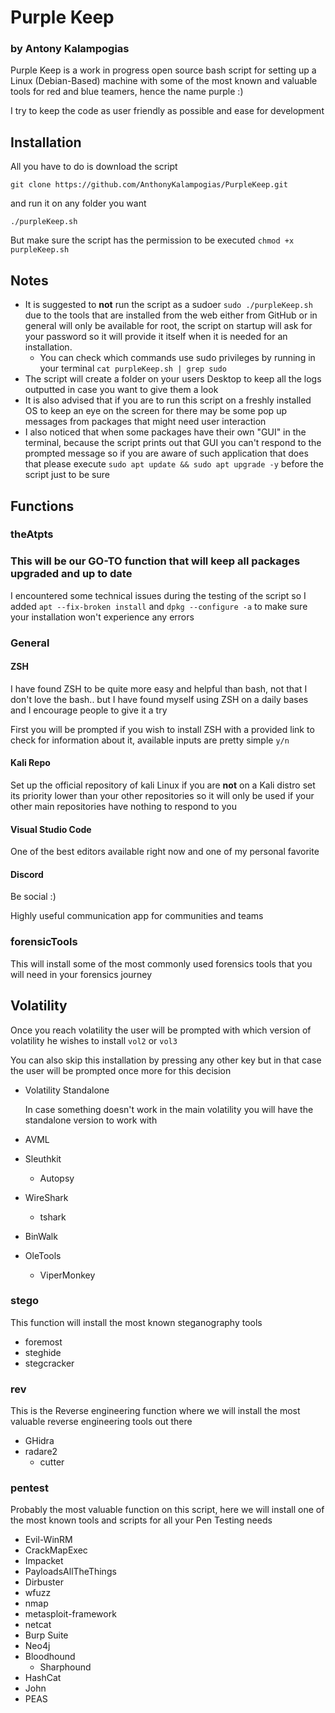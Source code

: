 # Purple Keep

### by Antony Kalampogias

Purple Keep is a work in progress open source bash script for setting up a Linux (Debian-Based) machine with some of the most known and valuable tools for red and blue teamers, hence the name purple :) 

I try to keep the code as user friendly as possible and ease for development

## Installation

All you have to do is download the script

`git clone https://github.com/AnthonyKalampogias/PurpleKeep.git`

and run it on any folder you want 

`./purpleKeep.sh`

But make sure the script has the permission to be executed `chmod +x purpleKeep.sh`



## Notes

- It is suggested to **not** run the script as a sudoer `sudo ./purpleKeep.sh` due to the tools that are installed from the web either from GitHub or in general will only be available for root, the script on startup will ask for your password so it will provide it itself when it is needed for an installation.
  - You can check which commands use sudo privileges by running in your terminal `cat purpleKeep.sh | grep sudo `
- The script will create a folder on your users Desktop to keep all the logs outputted in case you want to give them a look
- It is also advised that if you are to run this script on a freshly installed OS to keep an eye on the screen for there may be some pop up messages from packages that might need user interaction
- I also noticed that when some packages have their own "GUI" in the terminal, because the script prints out that GUI you can't respond to the prompted message so if you are aware of such application that does that please execute `sudo apt update && sudo apt upgrade -y` before the script just to be sure



## Functions

### theAtpts

### This will be our GO-TO function that will keep all packages upgraded and up to date

I encountered some technical issues during the testing of the script so I added `apt --fix-broken install` and `dpkg --configure -a` to make sure your installation won't experience any errors

### General

#### ZSH

I have found ZSH to be quite more easy and helpful than bash, not that I don't love the bash.. but I have found myself using ZSH on a daily bases and I encourage people to give it a try

First you will be prompted if you wish to install ZSH with a provided link to check for information about it, available inputs are pretty simple `y/n`

#### Kali Repo

Set up the official repository of kali Linux if you are **not** on a Kali distro set its priority lower than your other repositories so it will only be used if your other main repositories have nothing to respond to you

#### Visual Studio Code

One of the best editors available right now and one of my personal favorite 

#### Discord

Be social :)

Highly useful communication app for communities and teams



### forensicTools

This will install some of the most commonly used forensics tools that you will need in your forensics journey

## Volatility

Once you reach volatility the user will be prompted with which version of volatility he wishes to install `vol2` or `vol3`

You can also skip this installation by pressing any other key but in that case the user will be prompted once more for this decision 

- Volatility Standalone

  In case something doesn't work in the main volatility you will have the standalone version to work with

- AVML
- Sleuthkit
  
  - Autopsy
- WireShark
  
  - tshark
- BinWalk
- OleTools
  
  - ViperMonkey



### stego

This function will install the most known steganography tools

- foremost 
- steghide
- stegcracker



### rev

This is the Reverse engineering function where we will install the most valuable reverse engineering tools out there

- GHidra
- radare2
  - cutter



### pentest

Probably the most valuable function on this script, here we will install one of the most known tools and scripts for all your Pen Testing needs

- Evil-WinRM
- CrackMapExec
- Impacket
- PayloadsAllTheThings
- Dirbuster
- wfuzz
- nmap
- metasploit-framework
- netcat
- Burp Suite
- Neo4j
- Bloodhound
  - Sharphound
- HashCat
- John
- PEAS
